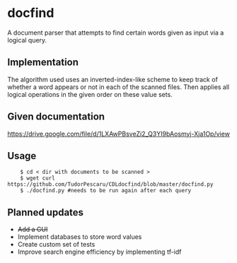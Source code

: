 # docfind

A document parser that attempts to find certain words given as input via a 
logical query.

Implementation
-----

The algorithm used uses an inverted-index-like scheme to keep track of whether 
a word appears or not in each of the scanned files. Then applies all logical
operations in the given order on these value sets.

Given documentation
-----

https://drive.google.com/file/d/1LXAwPBsveZi2_Q3YI9bAosmyj-Xja1Op/view

Usage
-----

```
	$ cd < dir with documents to be scanned >
	$ wget curl https://github.com/TudorPescaru/CDLdocfind/blob/master/docfind.py
	$ ./docfind.py #needs to be run again after each query
```

Planned updates
-----

* ~~Add a GUI~~
* Implement databases to store word values
* Create custom set of tests
* Improve search engine efficiency by implementing tf-idf


